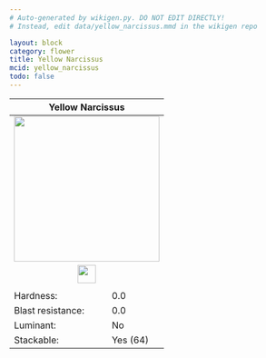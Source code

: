 ```yaml
---
# Auto-generated by wikigen.py. DO NOT EDIT DIRECTLY!
# Instead, edit data/yellow_narcissus.mmd in the wikigen repo

layout: block
category: flower
title: Yellow Narcissus
mcid: yellow_narcissus
todo: false
---
```


<table class="block-info"><thead><tr>
<th colspan=2>Yellow Narcissus</th>
</tr></thead><tbody><tr>
<tr><td colspan=2 style="text-align:center"><img src="/allotment/img/textures/allotment/yellow_narcissus.png" width="256" height="256" alt="" class="preview-icon"></td></tr>
<tr><td colspan=2 style="text-align:center"><img src="/allotment/img/inventory_textures/allotment/yellow_narcissus.png" width="32" height="32" alt="" class="inventory-icon"></td></tr>
<tr><td colspan=2 style="text-align:center"><span class="tool-info tool-none tool-level-0" title="Does not require or break faster with any tool"></span></td></tr>
<tr><td>Hardness:</td><td>0.0</td></tr>
<tr><td>Blast resistance:</td><td>0.0</td></tr>
<tr><td>Luminant:</td><td>No</td></tr>
<tr><td>Stackable:</td><td>Yes (64)</td></tr>
</tr></tbody></table>


